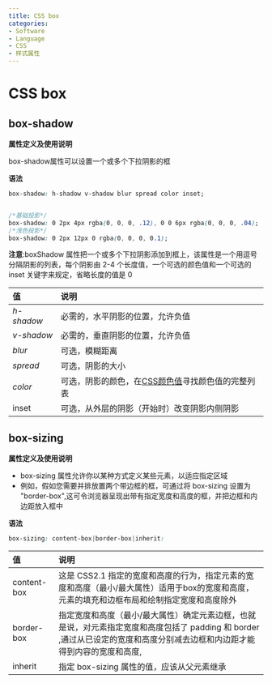 ```yaml
---
title: CSS box
categories:
- Software
- Language
- CSS
- 样式属性
---
```

# CSS box

## box-shadow

**属性定义及使用说明**

box-shadow属性可以设置一个或多个下拉阴影的框

**语法**

```css
box-shadow: h-shadow v-shadow blur spread color inset;


/*基础投影*/
box-shadow: 0 2px 4px rgba(0, 0, 0, .12), 0 0 6px rgba(0, 0, 0, .04);
/*浅色投影*/
box-shadow: 0 2px 12px 0 rgba(0, 0, 0, 0.1);
```

**注意**:boxShadow 属性把一个或多个下拉阴影添加到框上，该属性是一个用逗号分隔阴影的列表，每个阴影由 2-4 个长度值，一个可选的颜色值和一个可选的 inset 关键字来规定，省略长度的值是 0

| 值         | 说明                                                         |
| :--------- | :----------------------------------------------------------- |
| *h-shadow* | 必需的，水平阴影的位置，允许负值                             |
| *v-shadow* | 必需的，垂直阴影的位置，允许负值                             |
| *blur*     | 可选，模糊距离                                               |
| *spread*   | 可选，阴影的大小                                             |
| *color*    | 可选，阴影的颜色，在[CSS颜色值](https://www.runoob.com/cssref/css_colors_legal.aspx)寻找颜色值的完整列表 |
| inset      | 可选，从外层的阴影（开始时）改变阴影内侧阴影                 |

## box-sizing

**属性定义及使用说明**

- box-sizing 属性允许你以某种方式定义某些元素，以适应指定区域
- 例如，假如您需要并排放置两个带边框的框，可通过将 box-sizing 设置为 "border-box",这可令浏览器呈现出带有指定宽度和高度的框，并把边框和内边距放入框中

**语法**

```css
box-sizing: content-box|border-box|inherit:
```

| 值          | 说明                                                         |
| :---------- | :----------------------------------------------------------- |
| content-box | 这是 CSS2.1 指定的宽度和高度的行为，指定元素的宽度和高度（最小/最大属性）适用于box的宽度和高度，元素的填充和边框布局和绘制指定宽度和高度除外 |
| border-box  | 指定宽度和高度（最小/最大属性）确定元素边框，也就是说，对元素指定宽度和高度包括了 padding 和 border ,通过从已设定的宽度和高度分别减去边框和内边距才能得到内容的宽度和高度, |
| inherit     | 指定 box-sizing 属性的值，应该从父元素继承                   |